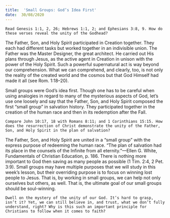```yaml
---
title:  'Small Groups: God’s Idea First'
date:  30/08/2020
---
```


`Read Genesis 1:1, 2, 26; Hebrews 1:1, 2; and Ephesians 3:8, 9. How do these verses reveal the unity of the Godhead?`

The Father, Son, and Holy Spirit participated in Creation together. They each had different tasks but worked together in an indivisible union. The Father was the Master Designer, the great architect. He carried out His plans through Jesus, as the active agent in Creation in unison with the power of the Holy Spirit. Such a powerful supernatural act is way beyond our comprehension. What we can comprehend, and clearly, too, is not only the reality of the created world and the cosmos but that God Himself had made it all (see Rom. 1:18–20).

Small groups were God’s idea first. Though one has to be careful when using analogies in regard to many of the mysterious aspects of God, let’s use one loosely and say that the Father, Son, and Holy Spirit composed the first “small group” in salvation history. They participated together in the creation of the human race and then in its redemption after the Fall.

`Compare John 10:17, 18 with Romans 8:11; and 1 Corinthians 15:15. How does the resurrection of Christ demonstrate the unity of the Father, Son, and Holy Spirit in the plan of salvation?`

The Father, Son, and Holy Spirit are united in a “small group” with the express purpose of redeeming the human race. “The plan of salvation had its place in the counsels of the Infinite from all eternity.”—Ellen G. White, Fundamentals of Christian Education, p. 186. There is nothing more important to God then saving as many people as possible (1 Tim. 2:4, 2 Pet. 3:9). Small groups may have multiple purposes that we will study in this week’s lesson, but their overriding purpose is to focus on winning lost people to Jesus. That is, by working in small groups, we can help not only ourselves but others, as well. That is, the ultimate goal of our small groups should be soul-winning.

`Dwell on the mystery of the unity of our God. It’s hard to grasp, isn’t it? Yet, we can still believe in, and trust, what we don’t fully understand, right? Why is this such an important principle for Christians to follow when it comes to faith?`